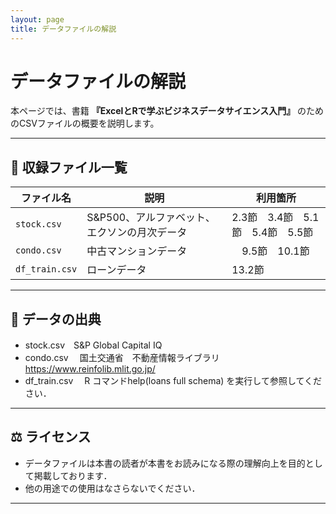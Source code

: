 ```yaml
---
layout: page
title: データファイルの解説
---
```


# データファイルの解説

本ページでは、書籍 **『ExcelとRで学ぶビジネスデータサイエンス入門』** のためのCSVファイルの概要を説明します。  

---

## 📂 収録ファイル一覧

| ファイル名      | 説明                                       |  利用箇所                         |
|-----------------|-------------------------------------------|----------------------------------|
| `stock.csv`     | S&P500、アルファベット、エクソンの月次データ　| 2.3節　3.4節　5.1節　5.4節　5.5節 |
| `condo.csv`     | 中古マンションデータ                        |　9.5節　10.1節                    |
| `df_train.csv`  | ローンデータ                               | 13.2節                           |

---

## 📖 データの出典
- stock.csv　S&P Global Capital IQ
- condo.csv 　国土交通省　不動産情報ライブラリ　https://www.reinfolib.mlit.go.jp/
- df_train.csv　 R コマンドhelp(loans full schema) を実行して参照してください．
---

## ⚖️ ライセンス
- データファイルは本書の読者が本書をお読みになる際の理解向上を目的として掲載しております．
- 他の用途での使用はなさらないでください．

---

